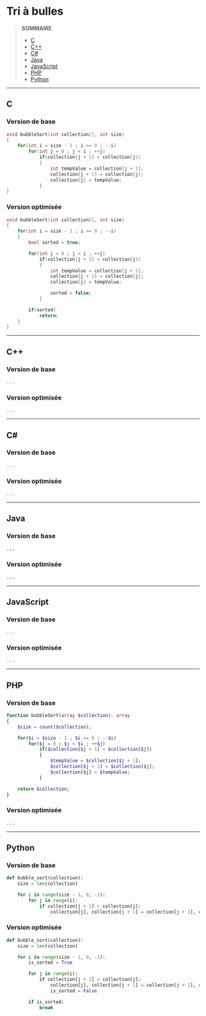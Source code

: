 # Tri à bulles

> **SOMMAIRE**
> + [C](#c)
> + [C++](#c-1)
> + [C#](#c-2)
> + [Java](#java)
> + [JavaScript](#javascript)
> + [PHP](#php)
> + [Python](#python)

---

## C

### Version de base

```c
void bubbleSort(int collection[], int size)
{
    for(int i = size - 1 ; i >= 0 ; --i)
        for(int j = 0 ; j < i ; ++j)
            if(collection[j + 1] < collection[j])
            {
                int tempValue = collection[j + 1];
                collection[j + 1] = collection[j];
                collection[j] = tempValue;
            }
}
```

### Version optimisée

```c
void bubbleSort(int collection[], int size)
{
    for(int i = size - 1 ; i >= 0 ; --i)
    {
        bool sorted = true;

        for(int j = 0 ; j < i ; ++j)
            if(collection[j + 1] < collection[j])
            {
                int tempValue = collection[j + 1];
                collection[j + 1] = collection[j];
                collection[j] = tempValue;

                sorted = false;
            }

        if(sorted)
            return;
    }
}
```

---

## C++

### Version de base

```cpp
...
```

### Version optimisée

```cpp
...
```

---

## C#

### Version de base

```csharp
...
```

### Version optimisée

```csharp
...
```

---

## Java

### Version de base

```java
...
```

### Version optimisée

```java
...
```

---

## JavaScript

### Version de base

```javascript
...
```

### Version optimisée

```javascript
...
```

---

## PHP

### Version de base

```php
function bubbleSort(array $collection): array
{
    $size = count($collection);

    for($i = $size - 1 ; $i >= 0 ; --$i)
        for($j = 0 ; $j < $i ; ++$j)
            if($collection[$j + 1] < $collection[$j])
            {
                $tempValue = $collection[$j + 1];
                $collection[$j + 1] = $collection[$j];
                $collection[$j] = $tempValue;
            }

    return $collection;
}
```

### Version optimisée

```php
...
```

---

## Python

### Version de base

```python
def bubble_sort(collection):
    size = len(collection)

    for i in range(size - 1, 0, -1):
        for j in range(i):
            if collection[j + 1] < collection[j]:
                collection[j], collection[j + 1] = collection[j + 1], collection[j]
```

### Version optimisée

```python
def bubble_sort(collection):
    size = len(collection)

    for i in range(size - 1, 0, -1):
        is_sorted = True

        for j in range(i):
            if collection[j + 1] < collection[j]:
                collection[j], collection[j + 1] = collection[j + 1], collection[j]
                is_sorted = False

        if is_sorted:
            break
```

